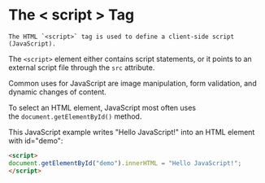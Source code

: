 # The < script > Tag

	The HTML `<script>` tag is used to define a client-side script (JavaScript).

The `<script>` element either contains script statements, or it points to an external script file through the `src` attribute.

Common uses for JavaScript are image manipulation, form validation, and dynamic changes of content.

To select an HTML element, JavaScript most often uses the `document.getElementById()` method.

This JavaScript example writes "Hello JavaScript!" into an HTML element with id="demo":

```html
<script>  
document.getElementById("demo").innerHTML = "Hello JavaScript!";  
</script>
```
